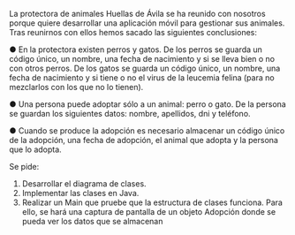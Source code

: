 La protectora de animales Huellas de Ávila se ha reunido con nosotros porque quiere
desarrollar una aplicación móvil para gestionar sus animales. Tras reunirnos con ellos
hemos sacado las siguientes conclusiones:

● En la protectora existen perros y gatos. De los perros se guarda un código único, un
nombre, una fecha de nacimiento y si se lleva bien o no con otros perros. De los
gatos se guarda un código único, un nombre, una fecha de nacimiento y si tiene o no
el virus de la leucemia felina (para no mezclarlos con los que no lo tienen).

● Una persona puede adoptar sólo a un animal: perro o gato. De la persona se
guardan los siguientes datos: nombre, apellidos, dni y teléfono.

● Cuando se produce la adopción es necesario almacenar un código único de la
adopción, una fecha de adopción, el animal que adopta y la persona que lo adopta.

Se pide:
1. Desarrollar el diagrama de clases.
2. Implementar las clases en Java.
3. Realizar un Main que pruebe que la estructura de clases funciona. Para ello, se hará
   una captura de pantalla de un objeto Adopción donde se pueda ver los datos que se
   almacenan